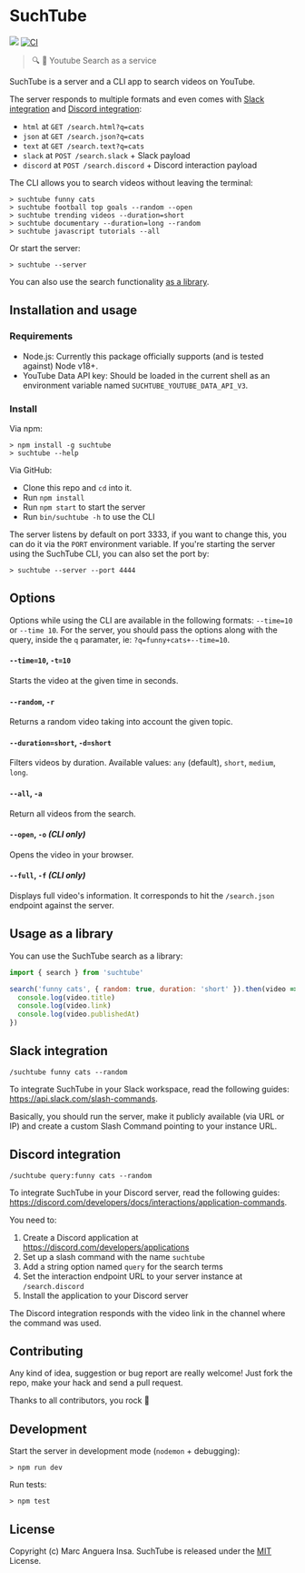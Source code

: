 # SuchTube

[![](https://img.shields.io/npm/v/suchtube.svg?style=flat-square)](https://www.npmjs.com/package/suchtube)
[![CI](https://img.shields.io/github/actions/workflow/status/markets/suchtube/ci.yml?branch=master&style=flat-square)](https://github.com/markets/suchtube/actions/workflows/ci.yml)

> 🔍 📼 Youtube Search as a service

SuchTube is a server and a CLI app to search videos on YouTube.

The server responds to multiple formats and even comes with [Slack integration](#slack-integration) and [Discord integration](#discord-integration):

- `html` at `GET /search.html?q=cats`
- `json` at `GET /search.json?q=cats`
- `text` at `GET /search.text?q=cats`
- `slack` at `POST /search.slack` + Slack payload
- `discord` at `POST /search.discord` + Discord interaction payload

The CLI allows you to search videos without leaving the terminal:

    > suchtube funny cats
    > suchtube football top goals --random --open
    > suchtube trending videos --duration=short
    > suchtube documentary --duration=long --random
    > suchtube javascript tutorials --all

Or start the server:

    > suchtube --server

You can also use the search functionality [as a library](#usage-as-a-library).

## Installation and usage

### Requirements

- Node.js: Currently this package officially supports (and is tested against) Node v18+.
- YouTube Data API key: Should be loaded in the current shell as an environment variable named `SUCHTUBE_YOUTUBE_DATA_API_V3`.

### Install

Via npm:

    > npm install -g suchtube
    > suchtube --help

Via GitHub:

- Clone this repo and `cd` into it.
- Run `npm install`
- Run `npm start` to start the server
- Run `bin/suchtube -h` to use the CLI

The server listens by default on port 3333, if you want to change this, you can do it via the `PORT` environment variable. If you're starting the server using the SuchTube CLI, you can also set the port by:

    > suchtube --server --port 4444

## Options

Options while using the CLI are available in the following formats: `--time=10` or `--time 10`. For the server, you should pass the options along with the query, inside the `q` paramater, ie: `?q=funny+cats+--time=10`.

#### `--time=10`, `-t=10`

Starts the video at the given time in seconds.

#### `--random`, `-r`

Returns a random video taking into account the given topic.

#### `--duration=short`, `-d=short`

Filters videos by duration. Available values: `any` (default), `short`, `medium`, `long`.

#### `--all`, `-a`

Return all videos from the search.

#### `--open`, `-o` *(CLI only)*

Opens the video in your browser.

#### `--full`, `-f` *(CLI only)*

Displays full video's information. It corresponds to hit the `/search.json` endpoint against the server.

## Usage as a library

You can use the SuchTube search as a library:

```js
import { search } from 'suchtube'

search('funny cats', { random: true, duration: 'short' }).then(video => {
  console.log(video.title)
  console.log(video.link)
  console.log(video.publishedAt)
})
```

## Slack integration

`/suchtube funny cats --random`

To integrate SuchTube in your Slack workspace, read the following guides: https://api.slack.com/slash-commands.

Basically, you should run the server, make it publicly available (via URL or IP) and create a custom Slash Command pointing to your instance URL.

## Discord integration

`/suchtube query:funny cats --random`

To integrate SuchTube in your Discord server, read the following guides: https://discord.com/developers/docs/interactions/application-commands.

You need to:
1. Create a Discord application at https://discord.com/developers/applications
2. Set up a slash command with the name `suchtube`
3. Add a string option named `query` for the search terms
4. Set the interaction endpoint URL to your server instance at `/search.discord`
5. Install the application to your Discord server

The Discord integration responds with the video link in the channel where the command was used.

## Contributing

Any kind of idea, suggestion or bug report are really welcome! Just fork the repo, make your hack and send a pull request.

Thanks to all contributors, you rock 🙌

## Development

Start the server in development mode (`nodemon` + debugging):

    > npm run dev

Run tests:

    > npm test

## License

Copyright (c) Marc Anguera Insa. SuchTube is released under the [MIT](LICENSE) License.

